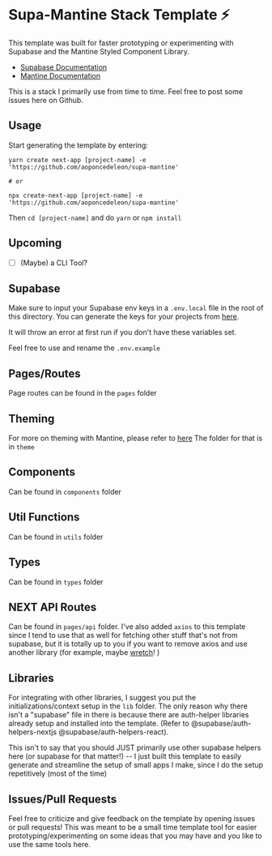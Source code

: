 # Supa-Mantine Stack Template ⚡️

This template was built for faster prototyping or experimenting with Supabase and the Mantine Styled Component Library.

- [Supabase Documentation](https://supabase.com/docs/reference/javascript/installing)
- [Mantine Documentation](https://mantine.dev/guides/next/)

This is a stack I primarily use from time to time. Feel free to post some issues here on Github.

## Usage

Start generating the template by entering:

```
yarn create next-app [project-name] -e 'https://github.com/aoponcedeleon/supa-mantine'

# or

npx create-next-app [project-name] -e 'https://github.com/aoponcedeleon/supa-mantine'
```

Then `cd [project-name]` and do `yarn` or `npm install`

## Upcoming

- [ ] (Maybe) a CLI Tool?

## Supabase

Make sure to input your Supabase env keys in a `.env.local` file in the root of this directory. You can generate the keys for your projects from [here](https://app.supabase.com/projects).

It will throw an error at first run if you don't have these variables set.

Feel free to use and rename the `.env.example`

## Pages/Routes

Page routes can be found in the `pages` folder

## Theming

For more on theming with Mantine, please refer to [here](https://mantine.dev/theming/theme-object/)
The folder for that is in `theme`

## Components

Can be found in `components` folder

## Util Functions

Can be found in `utils` folder

## Types

Can be found in `types` folder

## NEXT API Routes

Can be found in `pages/api` folder. I've also added `axios` to this template since I tend to use that as well for fetching other stuff that's not from supabase, but it is totally up to you if you want to remove axios and use another library (for example, maybe [wretch](https://www.npmjs.com/package/wretch)! )

## Libraries

For integrating with other libraries, I suggest you put the initializations/context setup in the `lib` folder. The only reason why there isn't a "supabase" file in there is because there are auth-helper libraries already setup and installed into the template. (Refer to @supabase/auth-helpers-nextjs @supabase/auth-helpers-react).

This isn't to say that you should JUST primarily use other supabase helpers here (or supabase for that matter!) -- I just built this template to easily generate and streamline the setup of small apps I make, since I do the setup repetitively (most of the time)

## Issues/Pull Requests

Feel free to criticize and give feedback on the template by opening issues or pull requests! This was meant to be a small time template tool for easier prototyping/experimenting on some ideas that you may have and you like to use the same tools here.
